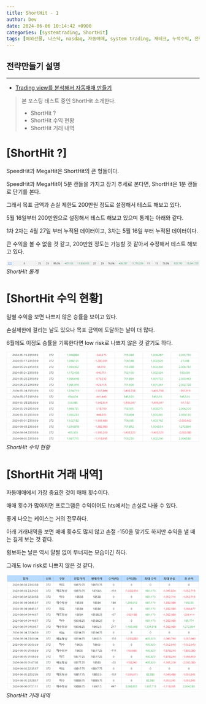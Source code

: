 ```yaml
---
title: ShortHit - 1
author: Dev
date: 2024-06-06 10:14:42 +0900
categories: [systemtrading, ShortHit]
tags: [해외선물, 나스닥, nasdaq, 자동매매, system trading, 재테크, 누적수익, 전략, tradingview, webhook, 웹훅]
---
```

## 전략만들기 설명
---
- [Trading view를 분석해서 자동매매 만들기](/posts/nasdaq-strategy-short-hit1/)


> 본 포스팅 테스트 중인 ShortHit 소개한다.
> - ShortHit ?
> - ShortHit 수익 현황
> - ShortHit 거래 내역

# [ShortHit ?]

SpeedHit과 MegaHit은 ShortHit의 큰 형들이다.

SpeedHit과 MegaHit이 5분 캔들을 가지고 장기 추세로 본다면, ShortHit은 1분 캔들로 단기를 본다.

그래서 목표 금액과 손실 제한도 200만원 정도로 설정해서 테스트 해보고 있다.

5월 16일부터 200만원으로 설정해서 테스트 해보고 있으며 통계는 아래와 같다.

1차 2차는 4월 27일 부터 누적된 데이터이고, 3차는 5월 16일 부터 누적된 데이터이다.

큰 수익을 볼 수 없을 것 같고, 200만원 정도는 가능할 것 같아서 수정해서 테스트 해보고 있다.

![img](/assets/img/2024-06-06/2024-06-06-001-shorthit-1.png)*ShortHit  통계*


# [ShortHit 수익 현황]

일별 수익을 보면 나쁘지 않은 승률을 보이고 있다. 

손실제한에 걸리는 날도 있으나 목표 금액에 도달하는 날이 더 많다.

6월에도 이정도 승률을 기록한다면 low risk로 나쁘지 않은 것 같기도 하다.

![img](/assets/img/2024-06-06/2024-06-06-001-shorthit-2.png)*ShortHit 수익 현황*

# [ShortHit 거래 내역]

자동매매에서 가장 중요한 것이 매매 횟수이다.

매매 횟수가 많아지면 프로그램은 수익이어도 hts에서는 손실로 나올 수 있다.

좋게 나오는 케이스는 거의 전무하다.

아래 거래내역을 보면 매매 횟수도 많지 않고 손절 -150을 맞기도 하지만 수익을 낼 때는 길게 보는 것 같다.

횡보하는 날은 역시 얄짤 없이 무너지는 모습이긴 하다.

그래도 low risk로 나쁘지 않은 것 같다.

![img](/assets/img/2024-06-06/2024-06-06-001-shorthit-3.png)*ShortHit 거래 내역*

